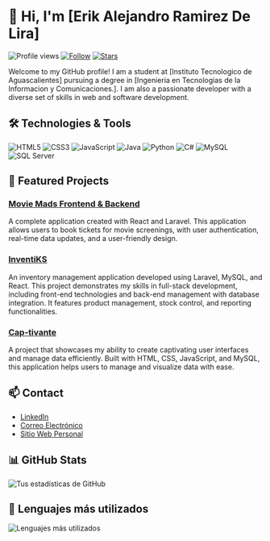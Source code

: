 # 👋 Hi, I'm [Erik Alejandro Ramirez De Lira]

![Profile views](https://komarev.com/ghpvc/?username=tu_nombre_de_usuario&color=brightgreen) [![Follow](https://img.shields.io/github/followers/tu_nombre_de_usuario?label=Follow&style=social)](https://github.com/tu_nombre_de_usuario) [![Stars](https://img.shields.io/github/stars/tu_nombre_de_usuario?style=social)](https://github.com/tu_nombre_de_usuario)

Welcome to my GitHub profile! I am a student at [Instituto Tecnologico de Aguascalientes] pursuing a degree in [Ingenieria en Tecnologias de la Informacion y Comunicaciones.]. I am also a passionate developer with a diverse set of skills in web and software development.

## 🛠️ Technologies & Tools

<p>
  <img src="https://img.shields.io/badge/HTML5-E34F26?style=for-the-badge&logo=html5&logoColor=white" alt="HTML5" />
  <img src="https://img.shields.io/badge/CSS3-1572B6?style=for-the-badge&logo=css3&logoColor=white" alt="CSS3" />
  <img src="https://img.shields.io/badge/JavaScript-F7DF1E?style=for-the-badge&logo=javascript&logoColor=black" alt="JavaScript" />
  <img src="https://img.shields.io/badge/Java-007396?style=for-the-badge&logo=java&logoColor=white" alt="Java" />
  <img src="https://img.shields.io/badge/Python-3776AB?style=for-the-badge&logo=python&logoColor=white" alt="Python" />
  <img src="https://img.shields.io/badge/C%23-239120?style=for-the-badge&logo=c-sharp&logoColor=white" alt="C#" />
  <img src="https://img.shields.io/badge/MySQL-4479A1?style=for-the-badge&logo=mysql&logoColor=white" alt="MySQL" />
  <img src="https://img.shields.io/badge/SQL%20Server-CC2927?style=for-the-badge&logo=microsoft-sql-server&logoColor=white" alt="SQL Server" />
</p>

## 🌟 Featured Projects

### [Movie Mads Frontend & Backend](https://github.com/tu_nombre_de_usuario/movie-mads)
A complete application created with React and Laravel. This application allows users to book tickets for movie screenings, with user authentication, real-time data updates, and a user-friendly design.

### [InventiKS](https://github.com/tu_nombre_de_usuario/inventiks)
An inventory management application developed using Laravel, MySQL, and React. This project demonstrates my skills in full-stack development, including front-end technologies and back-end management with database integration. It features product management, stock control, and reporting functionalities.

### [Cap-tivante](https://github.com/tu_nombre_de_usuario/cap-tivante)
A project that showcases my ability to create captivating user interfaces and manage data efficiently. Built with HTML, CSS, JavaScript, and MySQL, this application helps users to manage and visualize data with ease.

## 📫 Contact

- [LinkedIn](enlace_a_tu_linkedin)
- [Correo Electrónico](mailto:tu_email@example.com)
- [Sitio Web Personal](enlace_a_tu_sitio_web)

## 📊 GitHub Stats

![Tus estadísticas de GitHub](https://github-readme-stats.vercel.app/api?username=tu_nombre_de_usuario&show_icons=true&theme=radical)

## 🚀 Lenguajes más utilizados

![Lenguajes más utilizados](https://github-readme-stats.vercel.app/api/top-langs/?username=tu_nombre_de_usuario&layout=compact&theme=radical)
